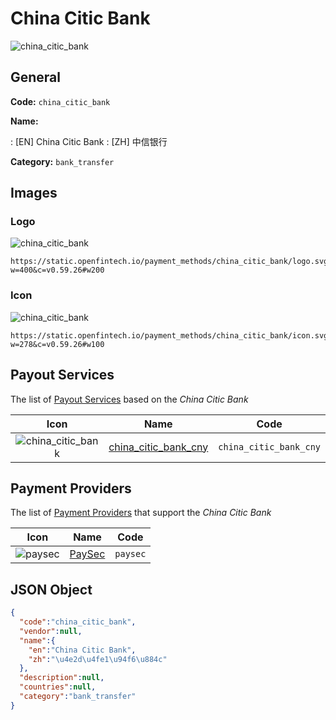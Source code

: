 
# China Citic Bank 
![china_citic_bank](https://static.openfintech.io/payment_methods/china_citic_bank/logo.svg?w=400&c=v0.59.26#w200)  

## General 
**Code:** `china_citic_bank` 
 
**Name:** 
 
:	[EN] China Citic Bank 
:	[ZH] 中信银行 
 
**Category:** `bank_transfer` 
 

## Images 

### Logo 
![china_citic_bank](https://static.openfintech.io/payment_methods/china_citic_bank/logo.svg?w=400&c=v0.59.26#w200)  

```
https://static.openfintech.io/payment_methods/china_citic_bank/logo.svg?w=400&c=v0.59.26#w200
```  

### Icon 
![china_citic_bank](https://static.openfintech.io/payment_methods/china_citic_bank/icon.svg?w=278&c=v0.59.26#w100)  

```
https://static.openfintech.io/payment_methods/china_citic_bank/icon.svg?w=278&c=v0.59.26#w100
```  

## Payout Services 
 
The list of [Payout Services](/payout-services/) based on the _China Citic Bank_ 

|Icon|Name|Code| 
|:---:|:---:|:---:| 
|![china_citic_bank](https://static.openfintech.io/payout_methods/china_citic_bank/icon.svg?w=278&c=v0.59.26#w40) |[china_citic_bank_cny](/payout-services/china_citic_bank_cny/)|`china_citic_bank_cny`| 
 

## Payment Providers 
 
The list of [Payment Providers](/payment-providers/) that support the _China Citic Bank_ 

|Icon|Name|Code| 
|:---:|:---:|:---:| 
|![paysec](https://static.openfintech.io/payment_providers/paysec/icon.svg?w=278&c=v0.59.26#w100) |[PaySec](/payment-providers/paysec/)|`paysec`| 
 

## JSON Object 

```json
{
  "code":"china_citic_bank",
  "vendor":null,
  "name":{
    "en":"China Citic Bank",
    "zh":"\u4e2d\u4fe1\u94f6\u884c"
  },
  "description":null,
  "countries":null,
  "category":"bank_transfer"
}
```  
